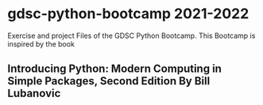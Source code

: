 # gdsc-python-bootcamp 2021-2022
Exercise and project Files of the GDSC Python Bootcamp. This Bootcamp is inspired by the book 
## Introducing Python: Modern Computing in Simple Packages, Second Edition By Bill Lubanovic
